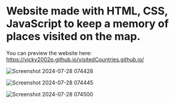 # Website made with HTML, CSS, JavaScript to keep a memory of places visited on the map.

You can preview the website here:
https://vicky2002p.github.io/visitedCountries.github.io/

![Screenshot 2024-07-28 074428](https://github.com/user-attachments/assets/a195b33b-9452-4ab2-afc2-cef89613d356)

![Screenshot 2024-07-28 074445](https://github.com/user-attachments/assets/49b53fab-d29a-4c5e-8911-69d06ae24f84)

![Screenshot 2024-07-28 074500](https://github.com/user-attachments/assets/31ddf271-a9d0-4800-94e8-c0b48acd5e97)
